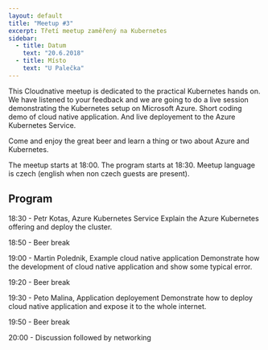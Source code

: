```yaml
---
layout: default
title: "Meetup #3"
excerpt: Třetí meetup zaměřený na Kubernetes
sidebar:
  - title: Datum
    text: "20.6.2018"
  - title: Místo
    text: "U Palečka"
---
```

This Cloudnative meetup is dedicated to the practical Kubernetes hands on. We have listened to your feedback and we are going to do a live session demonstrating the Kubernetes setup on Microsoft Azure. Short coding demo of cloud native application. And live deployement to the Azure Kubernetes Service.

Come and enjoy the great beer and learn a thing or two about Azure and Kubernetes.

The meetup starts at 18:00.
The program starts at 18:30.
Meetup language is czech (english when non czech guests are present).

## Program

18:30 - Petr Kotas, Azure Kubernetes Service
Explain the Azure Kubernetes offering and deploy the cluster.

18:50 - Beer break

19:00 - Martin Polednik, Example cloud native application
Demonstrate how the development of cloud native application and show some typical error.

19:20 - Beer break

19:30 - Peto Malina, Application deployement
Demonstrate how to deploy cloud native application and expose it to the whole internet.

19:50 - Beer break

20:00 - Discussion followed by networking